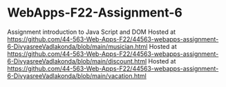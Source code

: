 # WebApps-F22-Assignment-6
Assignment introduction to Java Script and DOM
Hosted at https://github.com/44-563-Web-Apps-F22/44563-webapps-assignment-6-DivyasreeVadlakonda/blob/main/musician.html
Hosted at https://github.com/44-563-Web-Apps-F22/44563-webapps-assignment-6-DivyasreeVadlakonda/blob/main/discount.html
Hosted at https://github.com/44-563-Web-Apps-F22/44563-webapps-assignment-6-DivyasreeVadlakonda/blob/main/vacation.html

